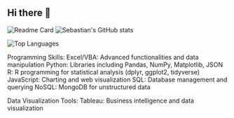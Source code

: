 ## Hi there 👋

![Readme Card](https://github-readme-stats.vercel.app/api/pin/?username=SRF-DS&repo=SRF-DS&theme=radical)       ![Sebastian's GitHub stats](https://github-readme-stats.vercel.app/api?username=SRF-DS&show_icons=true&theme=tokyonight)


 ![Top Languages](https://github-readme-stats.vercel.app/api/top-langs/?username=SRF-DS&layout=compact&theme=radical)







Programming Skills:
  Excel/VBA: Advanced functionalities and data manipulation
  Python: Libraries including Pandas, NumPy, Matplotlib, JSON
  R: R programming for statistical analysis (dplyr, ggplot2, tidyverse) 
  JavaScript: Charting and web visualization
  SQL: Database management and querying
  NoSQL: MongoDB for unstructured data

Data Visualization Tools:
  Tableau: Business intelligence and data visualization

<!--
Original code for GitHub Stats
![Anurag's GitHub stats](https://github-readme-stats.vercel.app/api?username=anuraghazra&show_icons=true&theme=radical)

**SRF-DS/SRF-DS** is a ✨ _special_ ✨ repository because its `README.md` (this file) appears on your GitHub profile.

Data Visualization Tools:
  HTML/CSS: Front-end web development for dashboards
  JavaScript Libraries: D3.js and Leaflet.js for interactive visualizations

Machine Learning:
  Supervised Learning: Techniques for predictive modeling
  Unsupervised Learning: Clustering methods and data segmentation
  Deep Learning: Advanced neural network models

Data Engineering:
  ETL Processes: Extract, Transform, Load methodologies
  Big Data Technologies: Hadoop and Spark



Here are some ideas to get you started:

- 🔭 I’m currently working on ...
- 🌱 I’m currently learning ...
- 👯 I’m looking to collaborate on ...
- 🤔 I’m looking for help with ...
- 💬 Ask me about ...
- 📫 How to reach me: ...
- 😄 Pronouns: ...
- ⚡ Fun fact: ...
-->
